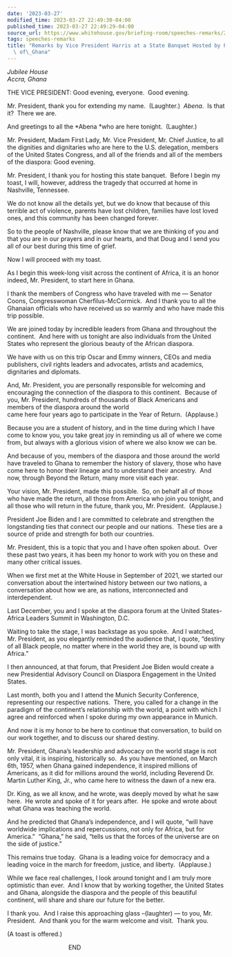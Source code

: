 ```yaml
---
date: '2023-03-27'
modified_time: 2023-03-27 22:49:30-04:00
published_time: 2023-03-27 22:49:29-04:00
source_url: https://www.whitehouse.gov/briefing-room/speeches-remarks/2023/03/27/remarks-by-vice-president-harris-at-a-state-banquet-hosted-by-president-akufo-addo-of-ghana/
tags: speeches-remarks
title: "Remarks by Vice President Harris at a State Banquet Hosted by President Akufo-Addo\
  \ of\_Ghana"
---
```

 
*Jubilee House  
Accra, Ghana*

THE VICE PRESIDENT: Good evening, everyone.  Good evening.

Mr. President, thank you for extending my name.  (Laughter.)  *Abena*. 
Is that it?  There we are.  
  
And greetings to all the *Abena *who are here tonight.  (Laughter.)  
  
Mr. President, Madam First Lady, Mr. Vice President, Mr. Chief Justice,
to all the dignities and dignitaries who are here to the U.S.
delegation, members of the United States Congress, and all of the
friends and all of the members of the diaspora: Good evening.  
  
Mr. President, I thank you for hosting this state banquet.  Before I
begin my toast, I will, however, address the tragedy that occurred at
home in Nashville, Tennessee.  
  
We do not know all the details yet, but we do know that because of this
terrible act of violence, parents have lost children, families have lost
loved ones, and this community has been changed forever.  
  
So to the people of Nashville, please know that we are thinking of you
and that you are in our prayers and in our hearts, and that Doug and I
send you all of our best during this time of grief.  
  
Now I will proceed with my toast.  
  
As I begin this week-long visit across the continent of Africa, it is an
honor indeed, Mr. President, to start here in Ghana.  
  
I thank the members of Congress who have traveled with me — Senator
Coons, Congresswoman Cherfilus-McCormick.  And I thank you to all the
Ghanaian officials who have received us so warmly and who have made this
trip possible.  
  
We are joined today by incredible leaders from Ghana and throughout the
continent.  And here with us tonight are also individuals from the
United States who represent the glorious beauty of the African
diaspora.  
  
We have with us on this trip Oscar and Emmy winners, CEOs and media
publishers, civil rights leaders and advocates, artists and academics,
dignitaries and diplomats.  
  
And, Mr. President, you are personally responsible for welcoming and
encouraging the connection of the diaspora to this continent.  Because
of you, Mr. President, hundreds of thousands of Black Americans and
members of the diaspora around the world  
came here four years ago to participate in the Year of Return. 
(Applause.)

Because you are a student of history, and in the time during which I
have come to know you, you take great joy in reminding us all of where
we come from, but always with a glorious vision of where we also know we
can be.

And because of you, members of the diaspora and those around the world
have traveled to Ghana to remember the history of slavery, those who
have come here to honor their lineage and to understand their ancestry. 
And now, through Beyond the Return, many more visit each year.

Your vision, Mr. President, made this possible.  So, on behalf all of
those who have made the return, all those from America who join you
tonight, and all those who will return in the future, thank you, Mr.
President.  (Applause.)

President Joe Biden and I are committed to celebrate and strengthen the
longstanding ties that connect our people and our nations.  These ties
are a source of pride and strength for both our countries.

Mr. President, this is a topic that you and I have often spoken about. 
Over these past two years, it has been my honor to work with you on
these and many other critical issues.

When we first met at the White House in September of 2021, we started
our conversation about the intertwined history between our two nations,
a conversation about how we are, as nations, interconnected and
interdependent.

Last December, you and I spoke at the diaspora forum at the United
States-Africa Leaders Summit in Washington, D.C.

Waiting to take the stage, I was backstage as you spoke.  And I watched,
Mr. President, as you elegantly reminded the audience that, I quote,
“destiny of all Black people, no matter where in the world they are, is
bound up with Africa.”

I then announced, at that forum, that President Joe Biden would create a
new Presidential Advisory Council on Diaspora Engagement in the United
States.

Last month, both you and I attend the Munich Security Conference,
representing our respective nations.  There, you called for a change in
the paradigm of the continent’s relationship with the world, a point
with which I agree and reinforced when I spoke during my own appearance
in Munich.  
  
And now it is my honor to be here to continue that conversation, to
build on our work together, and to discuss our shared destiny.  
  
Mr. President, Ghana’s leadership and advocacy on the world stage is not
only vital, it is inspiring, historically so.  As you have mentioned, on
March 6th, 1957, when Ghana gained independence, it inspired millions of
Americans, as it did for millions around the world, including Reverend
Dr. Martin Luther King, Jr., who came here to witness the dawn of a new
era.  
  
Dr. King, as we all know, and he wrote, was deeply moved by what he saw
here.  He wrote and spoke of it for years after.  He spoke and wrote
about what Ghana was teaching the world.  
  
And he predicted that Ghana’s independence, and I will quote, “will have
worldwide implications and repercussions, not only for Africa, but for
America.”  “Ghana,” he said, “tells us that the forces of the universe
are on the side of justice.”   
  
This remains true today.  Ghana is a leading voice for democracy and a
leading voice in the march for freedom, justice, and liberty. 
(Applause.)  
  
While we face real challenges, I look around tonight and I am truly more
optimistic than ever.  And I know that by working together, the United
States and Ghana, alongside the diaspora and the people of this
beautiful continent, will share and share our future for the better.  
  
I thank you.  And I raise this approaching glass –(laughter) — to you,
Mr. President.  And thank you for the warm welcome and visit.  Thank
you.  
  
(A toast is offered.)  
  
                                    END
